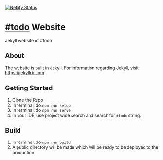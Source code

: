 [![Netlify Status](#todo)](#todo)

# [#todo](#todo) Website

Jekyll website of #todo

## About

The website is built in Jekyll. For information regarding Jekyll, visit https://jekyllrb.com

## Getting Started

1. Clone the Repo
2. In terminal, do `npm run setup`
3. In terminal, do `npm run serve`
4. In your IDE, use project wide search and search for `#todo` string.

## Build

1. In terminal, do `npm run build`
2. A public directory will be made which will be ready to be deployed to the production.

